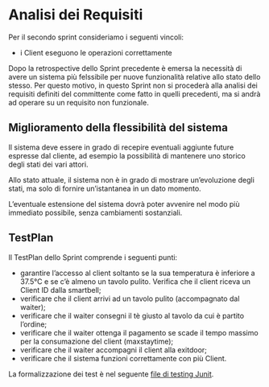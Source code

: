 # Analisi dei Requisiti

Per il secondo sprint consideriamo i seguenti vincoli:
* i Client eseguono le operazioni correttamente

Dopo la retrospective dello Sprint precedente è emersa la necessità di avere un sistema più felssibile per nuove funzionalità relative allo stato dello stesso.
Per questo motivo, in questo Sprint non si procederà alla analisi dei requisiti definiti del committente come fatto in quelli precedenti, ma si andrà ad operare su un requisito non funzionale.

## Miglioramento della flessibilità del sistema

Il sistema deve essere in grado di recepire eventuali aggiunte future espresse dal cliente, ad esempio la possibilità di mantenere uno storico degli stati dei vari attori. 

Allo stato attuale, il sistema non è in grado di mostrare un’evoluzione degli stati, ma solo di fornire un’istantanea in un dato momento. 

L’eventuale estensione del sistema dovrà poter avvenire nel modo più immediato possibile, senza cambiamenti sostanziali. 

## TestPlan

Il TestPlan dello Sprint comprende i seguenti punti:
*   garantire l’accesso al client soltanto se la sua temperatura è inferiore a 37.5°C e se c’è almeno un tavolo pulito. Verifica che il client riceva un Client ID dalla smartbell;
*   verificare che il client arrivi ad un tavolo pulito (accompagnato dal waiter);
*   verificare che il waiter consegni il tè giusto al tavolo da cui è partito l’ordine;
*   verificare che il waiter ottenga il pagamento se scade il tempo massimo per la consumazione del client (maxstaytime);
*   verificare che il waiter accompagni il client alla exitdoor;
*   verificare che il sistema funzioni correttamente con più Client.

La formalizzazione dei test è nel seguente [file di testing Junit](../tearoom/src/test/kotlin/tearoom/TearoomTest.kt).
